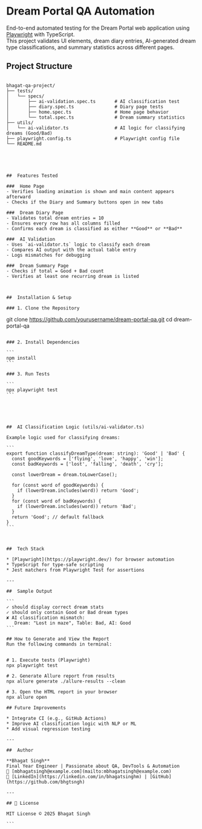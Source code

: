 
#  Dream Portal QA Automation

End-to-end automated testing for the Dream Portal web application using [Playwright](https://playwright.dev/) with TypeScript.  
This project validates UI elements, dream diary entries, AI-generated dream type classifications, and summary statistics across different pages.



##  Project Structure

```

bhagat-qa-project/
├── tests/
│   └── specs/
│       ├── ai-validation.spec.ts       # AI classification test
│       ├── diary.spec.ts               # Diary page tests
│       ├── home.spec.ts                # Home page behavior
│       └── total.spec.ts               # Dream summary statistics
├── utils/
│   └── ai-validator.ts                 # AI logic for classifying dreams (Good/Bad)
├── playwright.config.ts                # Playwright config file
└── README.md





##  Features Tested

###  Home Page
- Verifies loading animation is shown and main content appears afterward
- Checks if the Diary and Summary buttons open in new tabs

###  Dream Diary Page
- Validates total dream entries = 10
- Ensures every row has all columns filled
- Confirms each dream is classified as either **Good** or **Bad**

###  AI Validation
- Uses `ai-validator.ts` logic to classify each dream
- Compares AI output with the actual table entry
- Logs mismatches for debugging

###  Dream Summary Page
- Checks if total = Good + Bad count
- Verifies at least one recurring dream is listed



##  Installation & Setup

### 1. Clone the Repository
```
git clone https://github.com/yourusername/dream-portal-qa.git
cd dream-portal-qa
````

### 2. Install Dependencies

```
npm install
```

### 3. Run Tests

```
npx playwright test
```





##  AI Classification Logic (utils/ai-validator.ts)

Example logic used for classifying dreams:

```
export function classifyDreamType(dream: string): 'Good' | 'Bad' {
  const goodKeywords = ['flying', 'love', 'happy', 'win'];
  const badKeywords = ['lost', 'falling', 'death', 'cry'];

  const lowerDream = dream.toLowerCase();

  for (const word of goodKeywords) {
    if (lowerDream.includes(word)) return 'Good';
  }
  for (const word of badKeywords) {
    if (lowerDream.includes(word)) return 'Bad';
  }
  return 'Good'; // default fallback
}
```



##  Tech Stack

* [Playwright](https://playwright.dev/) for browser automation
* TypeScript for type-safe scripting
* Jest matchers from Playwright Test for assertions

---

##  Sample Output

```
✓ should display correct dream stats
✓ should only contain Good or Bad dream types
✘ AI classification mismatch:
   Dream: "Lost in maze", Table: Bad, AI: Good
```

## How to Generate and View the Report
Run the following commands in terminal:


# 1. Execute tests (Playwright)
npx playwright test

# 2. Generate Allure report from results
npx allure generate ./allure-results --clean

# 3. Open the HTML report in your browser
npx allure open

## Future Improvements

* Integrate CI (e.g., GitHub Actions)
* Improve AI classification logic with NLP or ML
* Add visual regression testing

---

##  Author

**Bhagat Singh**
Final Year Engineer | Passionate about QA, DevTools & Automation
📧 [mbhagatsingh@example.com](mailto:mbhagatsingh@example.com)
🔗 [LinkedIn](https://linkedin.com/in/bhagatsinghm) | [GitHub](https://github.com/bhgtsngh)

---

## 📄 License

MIT License © 2025 Bhagat Singh

```


